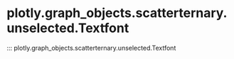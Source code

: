 # plotly.graph_objects.scatterternary.unselected.Textfont

::: plotly.graph_objects.scatterternary.unselected.Textfont
